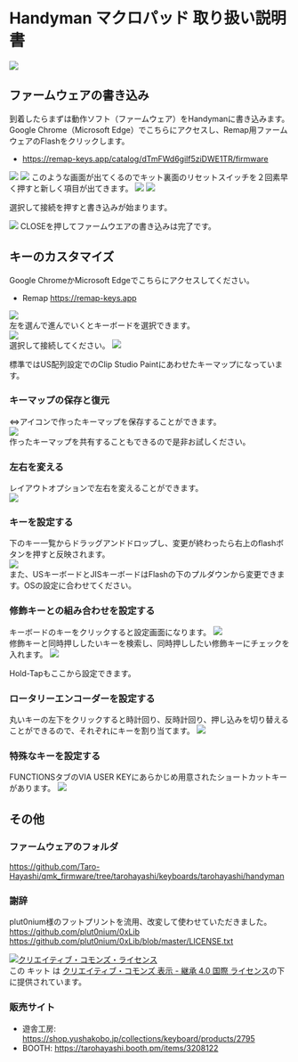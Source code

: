 # Handyman マクロパッド 取り扱い説明書

![](img/preassembled.jpg) 
  
## ファームウェアの書き込み
到着したらまずは動作ソフト（ファームウェア）をHandymanに書き込みます。  
Google Chrome（Microsoft Edge）でこちらにアクセスし、Remap用ファームウェアのFlashをクリックします。

- https://remap-keys.app/catalog/dTmFWd6gilf5ziDWE1TR/firmware
  


![](img/firmware1.png) 
![](img/firmware2.png) 
このような画面が出てくるのでキット裏面のリセットスイッチを２回素早く押すと新しく項目が出てきます。
![](img/ura.jpg) 
![](img/firmware3.png) 

選択して接続を押すと書き込みが始まります。

![](img/firmware4.png) 
CLOSEを押してファームウエアの書き込みは完了です。

## キーのカスタマイズ


Google ChromeかMicrosoft Edgeでこちらにアクセスしてください。
- Remap https://remap-keys.app

![](img/remap1.png)  
左を選んで進んでいくとキーボードを選択できます。  
![](img/remap2.png)  
選択して接続してください。
![](img/remap3.png)  

標準ではUS配列設定でのClip Studio Paintにあわせたキーマップになっています。  


### キーマップの保存と復元
⇔アイコンで作ったキーマップを保存することができます。  
![](img/remapkey.png)  
作ったキーマップを共有することもできるので是非お試しください。

### 左右を変える
レイアウトオプションで左右を変えることができます。  
![](img/remaplayout.png)  

### キーを設定する
下のキー一覧からドラッグアンドドロップし、変更が終わったら右上のflashボタンを押すと反映されます。  
![](img/remapflash.png)  
また、USキーボードとJISキーボードはFlashの下のプルダウンから変更できます。OSの設定に合わせてください。

### 修飾キーとの組み合わせを設定する
キーボードのキーをクリックすると設定画面になります。
![](img/remapmod1.png)  
修飾キーと同時押ししたいキーを検索し、同時押ししたい修飾キーにチェックを入れます。
![](img/remapmod2.png)  

Hold-Tapもここから設定できます。

### ロータリーエンコーダーを設定する
丸いキーの左下をクリックすると時計回り、反時計回り、押し込みを切り替えることができるので、それぞれにキーを割り当てます。
![](img/remapenc.png)  

### 特殊なキーを設定する
FUNCTIONSタブのVIA USER KEYにあらかじめ用意されたショートカットキーがあります。
![](img/remapshortcuts.png)  

## その他

### ファームウェアのフォルダ  
https://github.com/Taro-Hayashi/qmk_firmware/tree/tarohayashi/keyboards/tarohayashi/handyman

### 謝辞
plut0nium様のフットプリントを流用、改変して使わせていただきました。  
https://github.com/plut0nium/0xLib  
https://github.com/plut0nium/0xLib/blob/master/LICENSE.txt  

<a rel="license" href="http://creativecommons.org/licenses/by-sa/4.0/"><img alt="クリエイティブ・コモンズ・ライセンス" style="border-width:0" src="https://i.creativecommons.org/l/by-sa/4.0/88x31.png" /></a><br />この キット は <a rel="license" href="http://creativecommons.org/licenses/by-sa/4.0/">クリエイティブ・コモンズ 表示 - 継承 4.0 国際 ライセンス</a>の下に提供されています。

### 販売サイト
- 遊舎工房: https://shop.yushakobo.jp/collections/keyboard/products/2795   
- BOOTH: https://tarohayashi.booth.pm/items/3208122





